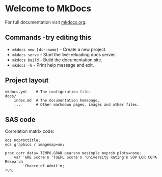 # Welcome to MkDocs

For full documentation visit [mkdocs.org](https://www.mkdocs.org).

## Commands -try editing this

* `mkdocs new [dir-name]` - Create a new project.
* `mkdocs serve` - Start the live-reloading docs server.
* `mkdocs build` - Build the documentation site.
* `mkdocs -h` - Print help message and exit.


## Project layout

    mkdocs.yml    # The configuration file.
    docs/
        index.md  # The documentation homepage.
        ...       # Other markdown pages, images and other files.
		
## SAS code

 Correlation matrix code:

	ods noproctitle; 
	ods graphics / imagemap=on; 
	 
	proc corr data=_TEMP0.GRAD pearson nosimple noprob plots=none; 
		var 'GRE Score'n 'TOEFL Score'n 'University Rating'n SOP LOR CGPA Research  
			'Chance of Admit'n; 
	run; 

